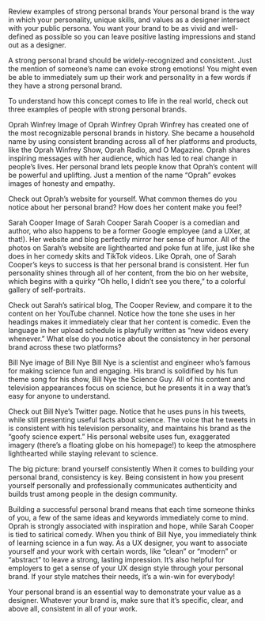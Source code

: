 Review examples of strong personal brands
Your personal brand is the way in which your personality, unique skills, and values as a designer intersect with your public persona. You want your brand to be as vivid and well-defined as possible so you can leave positive lasting impressions and stand out as a designer. 

A strong personal brand should be widely-recognized and consistent. Just the mention of someone’s name can evoke strong emotions! You might even be able to immediately sum up their work and personality in a few words if they have a strong personal brand.

To understand how this concept comes to life in the real world, check out three examples of people with strong personal brands.

Oprah Winfrey
Image of Oprah Winfrey
Oprah Winfrey has created one of the most recognizable personal brands in history. She became a household name by using consistent branding across all of her platforms and products, like the Oprah Winfrey Show, Oprah Radio, and O Magazine. Oprah shares inspiring messages with her audience, which has led to real change in people’s lives. Her personal brand lets people know that Oprah’s content will be powerful and uplifting. Just a mention of the name “Oprah” evokes images of honesty and empathy.

Check out Oprah’s website for yourself. What common themes do you notice about her personal brand? How does her content make you feel? 

Sarah Cooper
Image of Sarah Cooper
Sarah Cooper is a comedian and author, who also happens to be a former Google employee (and a UXer, at that!). Her website and blog perfectly mirror her sense of humor. All of the photos on Sarah’s website are lighthearted and poke fun at life, just like she does in her comedy skits and TikTok videos. Like Oprah, one of Sarah Cooper’s keys to success is that her personal brand is consistent. Her fun personality shines through all of her content, from the bio on her website, which begins with a quirky “Oh hello, I didn’t see you there,” to a colorful gallery of self-portraits.

Check out Sarah’s satirical blog, The Cooper Review, and compare it to the content on her YouTube channel. Notice how the tone she uses in her headings makes it immediately clear that her content is comedic. Even the language in her upload schedule is playfully written as “new videos every whenever.” What else do you notice about the consistency in her personal brand across these two platforms? 

Bill Nye
image of Bill  Nye
Bill Nye is a scientist and engineer who’s famous for making science fun and engaging. His brand is solidified by his fun theme song for his show, Bill Nye the Science Guy. All of his content and television appearances focus on science, but he presents it in a way that’s easy for anyone to understand. 

Check out Bill Nye’s Twitter page. Notice that he uses puns in his tweets, while still presenting useful facts about science. The voice that he tweets in is consistent with his television personality, and maintains his brand as the “goofy science expert.” His personal website uses fun, exaggerated imagery (there’s a floating globe on his homepage!) to keep the atmosphere lighthearted while staying relevant to science. 

The big picture: brand yourself consistently
When it comes to building your personal brand, consistency is key. Being consistent in how you present yourself personally and professionally communicates authenticity and builds trust among people in the design community. 

Building a successful personal brand means that each time someone thinks of you, a few of the same ideas and keywords immediately come to mind. Oprah is strongly associated with inspiration and hope, while Sarah Cooper is tied to satirical comedy. When you think of Bill Nye, you immediately think of learning science in a fun way. As a UX designer, you want to associate yourself and your work with certain words, like “clean” or “modern” or “abstract” to leave a strong, lasting impression. It’s also helpful for employers to get a sense of your UX design style through your personal brand. If your style matches their needs, it’s a win-win for everybody!

Your personal brand is an essential way to demonstrate your value as a designer. Whatever your brand is, make sure that it’s specific, clear, and above all, consistent in all of your work.
